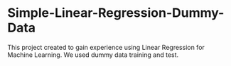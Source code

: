 # Simple-Linear-Regression-Dummy-Data
This project created to gain experience using Linear Regression for Machine Learning. We used dummy data training and test.

